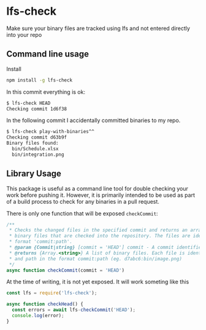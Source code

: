 # lfs-check
Make sure your binary files are tracked using lfs and not entered directly into your repo

## Command line usage

Install

```sh
npm install -g lfs-check
```

In this commit everything is ok:

```sh
$ lfs-check HEAD
Checking commit 1d6f38
```

In the following commit I accidentally committed binaries to my repo.

```sh
$ lfs-check play-with-binaries^^
Checking commit d63b9f
Binary files found:
  bin/Schedule.xlsx
  bin/integration.png
```

## Library Usage

This package is useful as a command line tool for double checking  your work before pushing it. However, it is primarily intended to be used as part of a build process to check for any binaries in a pull request.

There is only one function that will be exposed `checkCommit`:

```js
/**
 * Checks the changed files in the specified commit and returns an array of
 * binary files that are checked into the repository. The files are identified in the 
 * format 'commit:path'.
 * @param {Commit|string} [commit = 'HEAD'] commit - A commit identifier
 * @returns {Array.<string>} A list of binary files. Each file is identified by commit
 * and path in the format commit:path (eg. d7abc6:bin/image.png)
 */
async function checkCommit(commit = 'HEAD')
```

At the time of writing, it is not yet exposed. It will work someting like this

```js
const lfs = require('lfs-check');

async function checkHead() {
  const errors = await lfs-checkCommit('HEAD');
  console.log(error);
}